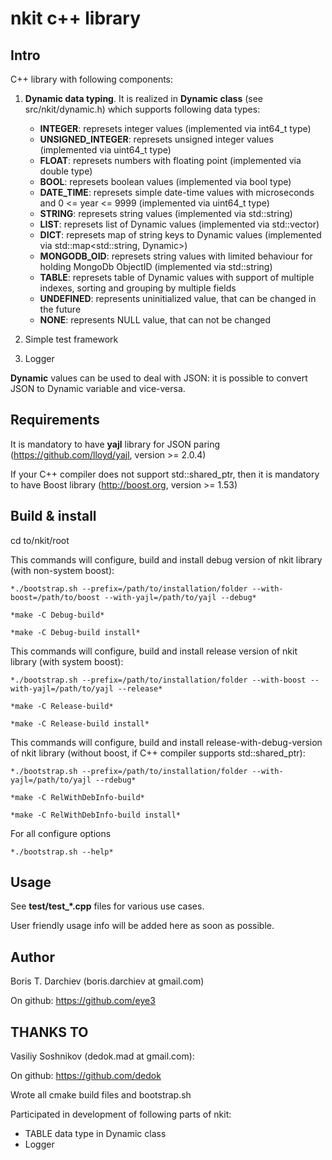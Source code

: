 # nkit c++ library

## Intro

C++ library with following components:

1. **Dynamic data typing**. It is realized in **Dynamic class** (see src/nkit/dynamic.h) which supports following data types:
    - **INTEGER**: represets integer values (implemented via int64_t type)
    - **UNSIGNED_INTEGER**: represets unsigned integer values (implemented via uint64_t type)
    - **FLOAT**: represets numbers with floating point (implemented via double type)
    - **BOOL**: represets boolean values (implemented via bool type)
    - **DATE_TIME**: represets simple date-time values with microseconds and 0 <= year <= 9999 (implemented via uint64_t type)
    - **STRING**: represets string values (implemented via std::string)
    - **LIST**: represets list of Dynamic values (implemented via std::vector<Dynamic>)
    - **DICT**: represets map of string keys to Dynamic values (implemented via std::map<std::string, Dynamic>)
    - **MONGODB_OID**: represets string values with limited behaviour for holding MongoDb ObjectID (implemented via std::string)
    - **TABLE**: represets table of Dynamic values with support of multiple indexes, sorting and grouping by multiple fields
    - **UNDEFINED**: represents uninitialized value, that can be changed in the future
    - **NONE**: represents NULL value, that can not be changed

2. Simple test framework

3. Logger

**Dynamic** values can be used to deal with JSON: it is possible to convert JSON to Dynamic variable and vice-versa.

## Requirements

It is mandatory to have **yajl** library for JSON paring (https://github.com/lloyd/yajl, version >= 2.0.4)

If your C++ compiler does not support std::shared_ptr, then it is mandatory to have Boost library (http://boost.org, version >= 1.53)

## Build & install

cd to/nkit/root

This commands will configure, build and install debug version of nkit library (with non-system boost):

    *./bootstrap.sh --prefix=/path/to/installation/folder --with-boost=/path/to/boost --with-yajl=/path/to/yajl --debug*

    *make -C Debug-build*

    *make -C Debug-build install*

This commands will configure, build and install release version of nkit library (with system boost):

    *./bootstrap.sh --prefix=/path/to/installation/folder --with-boost --with-yajl=/path/to/yajl --release*

    *make -C Release-build*

    *make -C Release-build install*

This commands will configure, build and install release-with-debug-version of nkit library (without boost, if C++ compiler supports std::shared_ptr):

    *./bootstrap.sh --prefix=/path/to/installation/folder --with-yajl=/path/to/yajl --rdebug*

    *make -C RelWithDebInfo-build*

    *make -C RelWithDebInfo-build install*

For all configure options

    *./bootstrap.sh --help*

## Usage

See **test/test_*.cpp** files for various use cases.

User friendly usage info will be added here as soon as possible.

## Author

Boris T. Darchiev (boris.darchiev at gmail.com)

On github: https://github.com/eye3

## THANKS TO

Vasiliy Soshnikov (dedok.mad at gmail.com):

On github: https://github.com/dedok

Wrote all cmake build files and bootstrap.sh

Participated in development of following parts of nkit:
- TABLE data type in Dynamic class
- Logger

